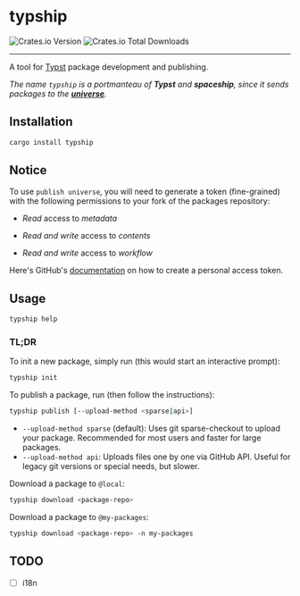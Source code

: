 # typship

![Crates.io Version](https://img.shields.io/crates/v/typship?style=for-the-badge)
![Crates.io Total Downloads](https://img.shields.io/crates/d/typship?style=for-the-badge)

---

A tool for [Typst](https://typst.app/) package development and publishing.

_The name `typship` is a portmanteau of **Typst** and **spaceship**, since it sends packages to the **[universe](https://typst.app/universe/)**._

## Installation

```sh
cargo install typship
```

## Notice

To use `publish universe`, you will need to generate a token (fine-grained) with the following permissions to your fork of the packages repository:

- _Read_ access to _metadata_

- _Read and write_ access to _contents_

- _Read and write_ access to _workflow_

Here's GitHub's [documentation](https://docs.github.com/en/github/authenticating-to-github/creating-a-personal-access-token) on how to create a personal access token.

## Usage

```sh
typship help
```

### TL;DR

To init a new package, simply run (this would start an interactive prompt):

```sh
typship init
```

To publish a package, run (then follow the instructions):

```sh
typship publish [--upload-method <sparse|api>]
```

- `--upload-method sparse` (default): Uses git sparse-checkout to upload your package. Recommended for most users and faster for large packages.
- `--upload-method api`: Uploads files one by one via GitHub API. Useful for legacy git versions or special needs, but slower.

Download a package to `@local`:

```sh
typship download <package-repo>
```

Download a package to `@my-packages`:

```sh
typship download <package-repo> -n my-packages
```

## TODO

- [ ] i18n
